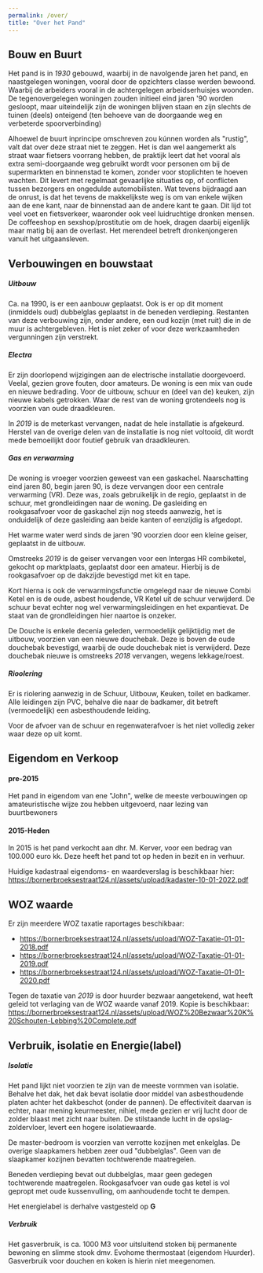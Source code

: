 ```yaml
---
permalink: /over/
title: "Over het Pand"
---
```

## Bouw en Buurt

Het pand is in *1930* gebouwd, waarbij in de navolgende jaren het pand, en naastgelegen woningen, vooral door de opzichters classe werden bewoond. Waarbij de arbeiders vooral in de achtergelegen arbeidserhuisjes woonden. De tegenovergelegen woningen zouden initieel eind jaren '90 worden gesloopt, maar uiteindelijk zijn de woningen blijven staan en zijn slechts de tuinen (deels) onteigend (ten behoeve van de doorgaande weg en verbeterde spoorverbinding)

Alhoewel de buurt inprincipe omschreven zou kúnnen worden als "rustig", valt dat over deze straat niet te zeggen. Het is dan wel aangemerkt als straat waar fietsers voorrang hebben, de praktijk leert dat het vooral als extra semi-doorgaande weg gebruikt wordt voor personen om bij de supermarkten en binnenstad te komen, zonder voor stoplichten te hoeven wachten. Dit levert met regelmaat gevaarlijke situaties op, of conflicten tussen bezorgers en ongedulde automobilisten.
Wat tevens bijdraagd aan de onrust, is dat het tevens de makkelijkste weg is om van enkele wijken aan de ene kant, naar de binnenstad aan de andere kant te gaan. Dit lijd tot veel voet en fietsverkeer, waaronder ook veel luidruchtige dronken mensen.
De coffeeshop en sexshop/prostitutie om de hoek, dragen daarbij eigenlijk maar matig bij aan de overlast. Het merendeel betreft dronkenjongeren vanuit het uitgaansleven.

## Verbouwingen en bouwstaat

##### Uitbouw

Ca. na 1990, is er een aanbouw geplaatst. Ook is er op dit moment (inmiddels oud) dubbelglas geplaatst in de beneden verdieping. Restanten van deze verbouwing zijn, onder andere, een oud kozijn (met ruit) die in de muur is achtergebleven. Het is niet zeker of voor deze werkzaamheden vergunningen zijn verstrekt.

##### Electra

Er zijn doorlopend wijzigingen aan de electrische installatie doorgevoerd. Veelal, gezien grove fouten, door amateurs.
De woning is een mix van oude en nieuwe bedrading. Voor de uitbouw, schuur en (deel van de) keuken, zijn nieuwe kabels getrokken. Waar de rest van de woning grotendeels nog is voorzien van oude draadkleuren.

In *2019* is de meterkast vervangen, nadat de hele installatie is afgekeurd. Herstel van de overige delen van de installatie is nog niet voltooid, dit wordt mede bemoeilijkt door foutief gebruik van draadkleuren.

##### Gas en verwarming

De woning is vroeger voorzien geweest van een gaskachel. Naarschatting eind jaren 80, begin jaren 90, is deze vervangen door een centrale verwarming (VR). Deze was, zoals gebruikelijk in de regio, geplaatst in de schuur, met grondleidingen naar de woning. De gasleiding en rookgasafvoer voor de gaskachel zijn nog steeds aanwezig, het is onduidelijk of deze gasleiding aan beide kanten of eenzijdig is afgedopt.

Het warme water werd sinds de jaren '90 voorzien door een kleine geiser, geplaatst in de uitbouw.

Omstreeks *2019* is de geiser vervangen voor een Intergas HR combiketel, gekocht op marktplaats, geplaatst door een amateur. Hierbij is de rookgasafvoer op de dakzijde bevestigd met kit en tape.

Kort hierna is ook de verwarmingsfunctie omgelegd naar de nieuwe Combi Ketel en is de oude, asbest houdende, VR Ketel uit de schuur verwijderd. De schuur bevat echter nog wel verwarmingsleidingen en het expantievat. De staat van de grondleidingen hier naartoe is onzeker.

De Douche is enkele decenia geleden, vermoedelijk gelijktijdig met de uitbouw, voorzien van een nieuwe douchebak. Deze is boven de oude douchebak bevestigd, waarbij de oude douchebak niet is verwijderd. Deze douchebak nieuwe is omstreeks *2018* vervangen, wegens lekkage/roest.

##### Rioolering

Er is riolering aanwezig in de Schuur, Uitbouw, Keuken, toilet en badkamer.
Alle leidingen zijn PVC, behalve die naar de badkamer, dit betreft (vermoedelijk) een asbesthoudende leiding.

Voor de afvoer van de schuur en regenwaterafvoer is het niet volledig zeker waar deze op uit komt.

## Eigendom en Verkoop

#### pre-2015

Het pand in eigendom van ene "John", welke de meeste verbouwingen op amateuristische wijze zou hebben uitgevoerd, naar lezing van buurtbewoners

#### 2015-Heden

In 2015 is het pand verkocht aan dhr. M. Kerver, voor een bedrag van 100.000 euro kk.
Deze heeft het pand tot op heden in bezit en in verhuur.

Huidige kadastraal eigendoms- en waardeverslag is beschikbaar hier:
https://bornerbroeksestraat124.nl/assets/upload/kadaster-10-01-2022.pdf


## WOZ waarde

Er zijn meerdere WOZ taxatie raportages beschikbaar:
- https://bornerbroeksestraat124.nl/assets/upload/WOZ-Taxatie-01-01-2018.pdf
- https://bornerbroeksestraat124.nl/assets/upload/WOZ-Taxatie-01-01-2019.pdf
- https://bornerbroeksestraat124.nl/assets/upload/WOZ-Taxatie-01-01-2020.pdf


Tegen de taxatie van *2019* is door huurder bezwaar aangetekend, wat heeft geleid tot verlaging van de WOZ waarde vanaf 2019.
Kopie is beschikbaar: https://bornerbroeksestraat124.nl/assets/upload/WOZ%20Bezwaar%20K%20Schouten-Lebbing%20Complete.pdf 


## Verbruik, isolatie en Energie(label)

##### Isolatie

Het pand lijkt niet voorzien te zijn van de meeste vormmen van isolatie. Behalve het dak, het dak bevat isolatie door middel van asbesthoudende platen achter het dakbeschot (onder de pannen). De effectiviteit daarvan is echter, naar mening keurmeester, nihiel, mede gezien er vrij lucht door de zolder blaast met zicht naar buiten. De stilstaande lucht in de opslag-zoldervloer, levert een hogere isolatiewaarde.

De master-bedroom is voorzien van verrotte kozijnen met enkelglas. De overige slaapkamers hebben zeer oud "dubbelglas". Geen van de slaapkamer kozijnen bevatten tochtwerende maatregelen.

Beneden verdieping bevat out dubbelglas, maar geen gedegen tochtwerende maatregelen. Rookgasafvoer van oude gas ketel is vol gepropt met oude kussenvulling, om aanhoudende tocht te dempen.

Het energielabel is derhalve vastgesteld op **G**

##### Verbruik

Het gasverbruik, is ca. 1000 M3 voor uitsluitend stoken bij permanente bewoning en slimme stook dmv. Evohome thermostaat (eigendom Huurder).
Gasverbruik voor douchen en koken is hierin niet meegenomen.

